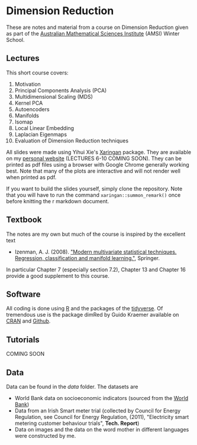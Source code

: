 # Dimension Reduction

These are notes and material from a course on Dimension Reduction given as part of the [Australian Mathematical Sciences Institute](https://amsi.org.au/) (AMSI) Winter School. 

## Lectures

This short course covers:

1. Motivation
2. Principal Components Analysis (PCA)
3. Multidimensional Scaling (MDS)
4. Kernel PCA
5. Autoencoders
6. Manifolds
7. Isomap
8. Local Linear Embedding
9. Laplacian Eigenmaps 
10. Evaluation of Dimension Reduction techniques

All slides were made using Yihui Xie's [Xaringan](https://github.com/yihui/xaringan) package.  They are available on my [personal website](https://anastasiospanagiotelis.netlify.app/teaching/dimred/) (LECTURES 6-10 COMING SOON). They can be printed as pdf files using a browser with Google Chrome generally working best. Note that many of the plots are interactive and will not render well when printed as pdf.

If you want to build the slides yourself, simply clone the repository. Note that you will have to run the command ```xaringan::summon_remark()``` once before knitting the r markdown document.

## Textbook

The notes are my own but much of the course is inspired by the excellent text 

- Izenman, A. J. (2008). ["Modern multivariate statistical techniques. Regression, classification and manifold learning."](https://www.springer.com/gp/book/9780387781884), Springer. 

In particular Chapter 7 (especially section 7.2), Chapter 13 and Chapter 16 provide a good supplement to this course.

## Software

All coding is done using [R](https://www.r-project.org/) and the packages of the [tidyverse](https://www.tidyverse.org/). Of tremendous use is the package dimRed by Guido Kraemer available on [CRAN](https://cran.r-project.org/web/packages/dimRed/index.html) and [Github](https://github.com/gdkrmr/dimRed).

## Tutorials

COMING SOON

## Data

Data can be found in the *data* folder.  The datasets are

- World Bank data on socioeconomic indicators (sourced from the [World Bank](https://data.worldbank.org/indicator))
- Data from an Irish Smart meter trial (collected by Council for Energy Regulation, see Council for Energy Regulation, (2011), "Electricity smart metering customer behaviour trials", **Tech. Report**)
- Data on images and the data on the word mother in different languages were constructed by me.
